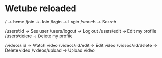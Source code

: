 # Wetube reloaded

/ -> home
/join -> Join
/login -> Login
/search -> Search

/users/:id -> See user
/users/logout -> Log out
/users/edit -> Edit my profile
/users/delete -> Delete my profile

/videos/:id -> Watch video
/videos/:id/edit -> Edit video
/videos/:id/delete -> Delete video
/videos/upload -> Upload video
